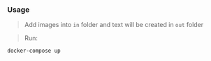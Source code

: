 ### Usage

> Add images into `in` folder and text will be created in `out` folder

> Run:
```bash
docker-compose up
```